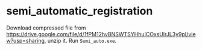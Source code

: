 # semi_automatic_registration

Download compressed file from https://drive.google.com/file/d/1fPM12hvBNSWTSYHhuICOxsUlrJL3y9pI/view?usp=sharing, unzip it. 
Run `Semi_auto.exe`.

